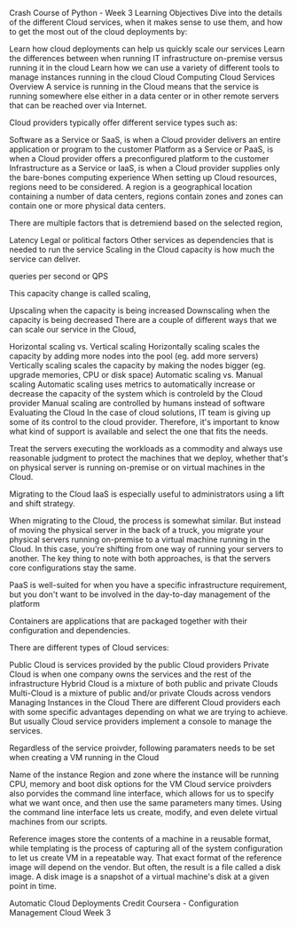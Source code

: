 Crash Course of Python - Week 3
Learning Objectives
Dive into the details of the different Cloud services, when it makes sense to use them, and how to get the most out of the cloud deployments by:

Learn how cloud deployments can help us quickly scale our services
Learn the differences between when running IT infrastructure on-premise versus running it in the cloud
Learn how we can use a variety of different tools to manage instances running in the cloud
Cloud Computing
Cloud Services Overview
A service is running in the Cloud means that the service is running somewhere else either in a data center or in other remote servers that can be reached over via Internet.

Cloud providers typically offer different service types such as:

Software as a Service or SaaS, is when a Cloud provider delivers an entire application or program to the customer
Platform as a Service or PaaS, is when a Cloud provider offers a preconfigured platform to the customer
Infrastructure as a Service or IaaS, is when a Cloud provider supplies only the bare-bones computing experience
When setting up Cloud resources, regions need to be considered. A region is a geographical location containing a number of data centers, regions contain zones and zones can contain one or more physical data centers.

There are multiple factors that is detremiend based on the selected region,

Latency
Legal or political factors
Other services as dependencies that is needed to run the service
Scaling in the Cloud
capacity is how much the service can deliver.

queries per second or QPS

This capacity change is called scaling,

Upscaling when the capacity is being increased
Downscaling when the capacity is being decreased
There are a couple of different ways that we can scale our service in the Cloud,

Horizontal scaling vs. Vertical scaling
Horizontally scaling scales the capacity by adding more nodes into the pool (eg. add more servers)
Vertically scaling scales the capacity by making the nodes bigger (eg. upgrade memories, CPU or disk space)
Automatic scaling vs. Manual scaling
Automatic scaling uses metrics to automatically increase or decrease the capacity of the system which is controleld by the Cloud provider
Manual scaling are controlled by humans instead of software
Evaluating the Cloud
In the case of cloud solutions, IT team is giving up some of its control to the cloud provider. Therefore, it's important to know what kind of support is available and select the one that fits the needs.

Treat the servers executing the workloads as a commodity and always use reasonable judgment to protect the machines that we deploy, whether that's on physical server is running on-premise or on virtual machines in the Cloud.

Migrating to the Cloud
IaaS is especially useful to administrators using a lift and shift strategy.

When migrating to the Cloud, the process is somewhat similar. But instead of moving the physical server in the back of a truck, you migrate your physical servers running on-premise to a virtual machine running in the Cloud. In this case, you're shifting from one way of running your servers to another. The key thing to note with both approaches, is that the servers core configurations stay the same.

PaaS is well-suited for when you have a specific infrastructure requirement, but you don't want to be involved in the day-to-day management of the platform

Containers are applications that are packaged together with their configuration and dependencies.

There are different types of Cloud services:

Public Cloud is services provided by the public Cloud providers
Private Cloud is when one company owns the services and the rest of the infrastructure
Hybrid Cloud is a mixture of both public and private Clouds
Multi-Cloud is a mixture of public and/or private Clouds across vendors
Managing Instances in the Cloud
There are different Cloud providers each with some specific advantages depending on what we are trying to achieve. But usually Cloud service providers implement a console to manage the services.

Regardless of the service proivder, following paramaters needs to be set when creating a VM running in the Cloud

Name of the instance
Region and zone where the instance will be running
CPU, memory and boot disk options for the VM
Cloud service proivders also porvides the command line interface, which allows for us to specify what we want once, and then use the same parameters many times. Using the command line interface lets us create, modify, and even delete virtual machines from our scripts.

Reference images store the contents of a machine in a reusable format, while templating is the process of capturing all of the system configuration to let us create VM in a repeatable way. That exact format of the reference image will depend on the vendor. But often, the result is a file called a disk image. A disk image is a snapshot of a virtual machine's disk at a given point in time.

Automatic Cloud Deployments
Credit
Coursera - Configuration Management Cloud Week 3
